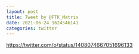 ```yaml
--- 
layout: post 
title: Tweet by @FTK_Matrix 
date: 2021-06-24 1624546141 
categories: twitter 
--- 
```

https://twitter.com/o/status/1408074667051696133